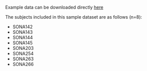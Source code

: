 Example data can be downloaded directly [here](https://ucsdcloud-my.sharepoint.com/:u:/g/personal/mborzell_ucsd_edu/EVoBAqowRj1FpXBD64Uf4uIBoDiiToJRciIPzHclU-sT9g)

The subjects included in this sample dataset are as follows (n=8):
- SONA142
- SONA143
- SONA144
- SONA145
- SONA203
- SONA254
- SONA263
- SONA266
